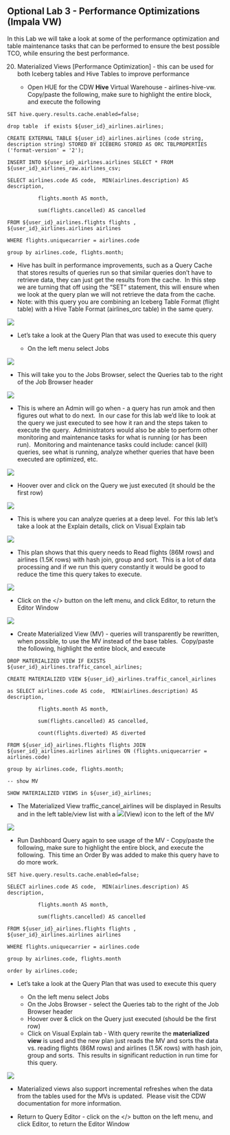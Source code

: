 ## Optional Lab 3 - Performance Optimizations (Impala VW)

In this Lab we will take a look at some of the performance optimization and table maintenance tasks that can be performed to ensure the best possible TCO, while ensuring the best performance.

20. Materialized Views \[Performance Optimization] - this can be used for both Iceberg tables and Hive Tables to improve performance

    - Open HUE for the CDW **Hive** Virtual Warehouse - airlines-hive-vw.  Copy/paste the following, make sure to highlight the entire block, and execute the following

<!---->

    SET hive.query.results.cache.enabled=false;

    drop table  if exists ${user_id}_airlines.airlines;

    CREATE EXTERNAL TABLE ${user_id}_airlines.airlines (code string, description string) STORED BY ICEBERG STORED AS ORC TBLPROPERTIES ('format-version' = '2');

    INSERT INTO ${user_id}_airlines.airlines SELECT * FROM ${user_id}_airlines_raw.airlines_csv;

    SELECT airlines.code AS code,  MIN(airlines.description) AS description,

              flights.month AS month,

              sum(flights.cancelled) AS cancelled

    FROM ${user_id}_airlines.flights flights , ${user_id}_airlines.airlines airlines 

    WHERE flights.uniquecarrier = airlines.code

    group by airlines.code, flights.month;

- Hive has built in performance improvements, such as a Query Cache that stores results of queries run so that similar queries don’t have to retrieve data, they can just get the results from the cache.  In this step we are turning that off using the “SET” statement, this will ensure when we look at the query plan we will not retrieve the data from the cache.
- Note: with this query you are combining an Iceberg Table Format (flight table) with a Hive Table Format (airlines\_orc table) in the same query.

![](https://lh7-us.googleusercontent.com/reewaK4DgV88EFYUTA9xrTS_nHeB8vjZxktTOB6dvrJCa8AV1UNGFbhqUY_M8fK3jfwhGFLBDSUAYbae_vdx6N9V1b1IP3YUZa0BkhwYStdJlYT3ZZ2Sntisbs30lhQe5Q0-GRMO5YNgEp4_xFzKXx4)

- Let’s take a look at the Query Plan that was used to execute this query

  - On the left menu select Jobs

![](https://lh7-us.googleusercontent.com/v3fASrTt4rgXWMxaOR114og5wDgYUUCHmlj1Glo-03ZkJOUr2Z_L-XKIZWp0Zgz40X0IgYmSWEMSohnYQeugN6ynBxlFlmyQkxsQuk-46HcbwjYYXPI9MypGYQV0UZw2GK1Rpq3Swf9-aohgY4MtPCs)

- This will take you to the Jobs Browser, select the Queries tab to the right of the Job Browser header 

![](https://lh7-us.googleusercontent.com/xRwgws_Jz9ihPdOSvOoMQdEUUwHutEkOcevdMlgy46d-jY0xQ5Akr7CQPSMIP42cCeuNzb4F4rxSR0IVPzVZuR815bN9y-z8Jq1nASxGZMbuGVmZr7pDYEm-fXx8PlupUVgzbFOz-WXQUahwqKVkvLU)

- This is where an Admin will go when - a query has run amok and then figures out what to do next.  In our case for this lab we’d like to look at the query we just executed to see how it ran and the steps taken to execute the query.  Administrators would also be able to perform other monitoring and maintenance tasks for what is running (or has been run).  Monitoring and maintenance tasks could include: cancel (kill) queries, see what is running, analyze whether queries that have been executed are optimized, etc.

![](https://lh7-us.googleusercontent.com/_-kuMHDq3-bKF9OCDlmSrzxXXW4aXjSbpcZ1b-AHt9185O7FFdcYp7X6Ol3DGyh0MtOV1whHFFQASwdSnQQfLrMFEgxmqv8bO7z3mroTEqsm6Y1scOI0ybKFTx_auEPCwHYzjvXnEspKVPPgn0Ej7cU)

- Hoover over and click on the Query we just executed (it should be the first row)

![](https://lh7-us.googleusercontent.com/SjFBw140BJ5C2O8KxR3GjxTdSQMDBYsNBpfm7z6sK0hlP-bHLGf3-YLp_KtRByycrBTKN8rs2UL4is_NkrCtyn0Tto_pvjQhGr1PLcRkE98OyAs9f9_9YivU3fDokuzslvuzOT5S5lelzMOoJTK2khg)

- This is where you can analyze queries at a deep level.  For this lab let’s take a look at the Explain details, click on Visual Explain tab

![](https://lh7-us.googleusercontent.com/wUoXkVHpv5jPb3ntai2RWrH0F9VB7_HlrIIJJL2O1ZyoToX58LYC3TbjC03Jy4QYAMySYhCdLtWjmIRt3ladLGwxX7YLRvWyC0ZaesO3wHy8ltxUGNmHyNoVHJYh6HpxP6NfQML34dUoeqqp93TVwBg)

- This plan shows that this query needs to Read flights (86M rows) and airlines (1.5K rows) with hash join, group and sort.  This is a lot of data processing and if we run this query constantly it would be good to reduce the time this query takes to execute.

![](https://lh7-us.googleusercontent.com/c9mCWEreKGm3E4Q9vSbisTloYqp7OhqV9HIBIL9fvBCnKpcD4keTkKRFqS8_sxYH7DYYoqVu4aBlIT-k-b2QoO0yP0Uh_sm76g3QGRVUQBIJtLtJCc9Ne7pljVY4F-55Zg47v0TeEMiJJh3pOGgF7kg)

- Click on the \</> button on the left menu, and click Editor, to return the Editor Window

![](https://lh7-us.googleusercontent.com/Kcyxsc-bApMzN2955HxYMDT4X3ZrTuYEMiABK0g1-X_Lmni1HW1bAsRkoczn8ZSR0zdLqbo3mYnjA8Oe66hCc5yXkUt3FyPns6yc5_F-FmlfQxKnG0EneXSJfjNxPWqdT1yYIoyYKUfmZOaqGvH_Rr0)

- Create Materialized View (MV) - queries will transparently be rewritten, when possible, to use the MV instead of the base tables.  Copy/paste the following, highlight the entire block, and execute

<!---->

    DROP MATERIALIZED VIEW IF EXISTS ${user_id}_airlines.traffic_cancel_airlines;

    CREATE MATERIALIZED VIEW ${user_id}_airlines.traffic_cancel_airlines

    as SELECT airlines.code AS code,  MIN(airlines.description) AS description,

              flights.month AS month,

              sum(flights.cancelled) AS cancelled,

              count(flights.diverted) AS diverted

    FROM ${user_id}_airlines.flights flights JOIN ${user_id}_airlines.airlines airlines ON (flights.uniquecarrier = airlines.code)

    group by airlines.code, flights.month;

    -- show MV

    SHOW MATERIALIZED VIEWS in ${user_id}_airlines;

- The Materialized View traffic\_cancel\_airlines will be displayed in Results and in the left table/view list with a ![](https://lh7-us.googleusercontent.com/3sn86Co-FDL7d2Cf2BIm0EfhDAh-9soQgVXLzep3IPM08XGU9vwDK4qAAomn1jOokxeywnzFIgU5pBeXMgP3l54rua2XfCZrEd5upzU3REUul3aJNY6XIwK0eXLgudTHHtpefxW3Yq0b_QXR_KrB2Eg)(View) icon to the left of the MV

![](https://lh7-us.googleusercontent.com/YEWwXkiTy8Eq9drphpwwWBEdXpYbyJvRUJ5q3ddS6fXrUnv1HV_By_lSK69drwHyccWhrDR7QA7YQq7yizgzlto5PPIYo0p3neaapIMQA1XBR0rYSWQvsO50ky9T0-hJk4GKM4tkmt-eJxYtoXYC2XM)

- Run Dashboard Query again to see usage of the MV - Copy/paste the following, make sure to highlight the entire block, and execute the following.  This time an Order By was added to make this query have to do more work.

<!---->

    SET hive.query.results.cache.enabled=false;

    SELECT airlines.code AS code,  MIN(airlines.description) AS description,

              flights.month AS month,

              sum(flights.cancelled) AS cancelled

    FROM ${user_id}_airlines.flights flights , ${user_id}_airlines.airlines airlines 

    WHERE flights.uniquecarrier = airlines.code

    group by airlines.code, flights.month

    order by airlines.code;

- Let’s take a look at the Query Plan that was used to execute this query

  - On the left menu select Jobs
  - On the Jobs Browser - select the Queries tab to the right of the Job Browser header
  - Hoover over & click on the Query just executed (should be the first row)
  - Click on Visual Explain tab - With query rewrite the **materialized view** is used and the new plan just reads the MV and sorts the data vs. reading flights (86M rows) and airlines (1.5K rows) with hash join, group and sorts.  This results in significant reduction in run time for this query.

![](https://lh7-us.googleusercontent.com/BtahVrqx0jgULKwuEXIn0sbwXnbEcLXV3eIqWCO_mesoTvpJKiTVvjBUcpO6LZJWaLx0SkXsQdK97raK1VK_tx5ScAuiZUcUR5DE96BoQlLavdvSPhfq5gN0q3deDp_x70BcGrEfHnk0LfCDt6WiDKA)

- Materialized views also support incremental refreshes when the data from the tables used for the MVs is updated.  Please visit the CDW documentation for more information.

<!---->

- Return to Query Editor - click on the \</> button on the left menu, and click Editor, to return the Editor Window
